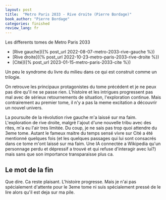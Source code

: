 ```yaml
---
layout: post
title:  "Metro Paris 2033 - Rive droite (Pierre Bordage)"
book_author: "Pierre Bordage"
categories: finished
review_lang: fr
---
```


Les differents tomes de Metro Paris 2033
- [Rive gauche]({% post_url 2022-08-07-metro-2033-rive-gauche %})
- [Rive droite]({% post_url 2022-10-23-metro-paris-2033-rive-droite %})
- [Cité]({% post_url 2023-01-15-metro-paris-2033-cite %})

Un peu le syndrome du livre du milieu dans ce qui est construit comme un trilogie.

On retrouve les principaux protagonistes du tome précédent et je ne peux pas dire qu'il ne se passe rien. L'histoire et les intrigues progressent pas mal avec de sérieux retournements de situation, l'exploration continue. Mais contrairement au premier tome, il n'y a pas la meme excitation a découvrir un nouvel univers.

La poursuite de la révolution rive gauche m'a laissé sur ma faim. L'exploration de rive droite, malgré l'ajout d'une nouvelle tribu avec des rites, m'a eu l'air tres limitée. Du coup, je ne sais pas trop quoi attendre du 3eme tome. Autant le fameux maitre du temps sensé vivre sur Cité a été mentionné quelques fois (et les quelques passages qui lui sont consacrés dans ce tome m'ont laissé sur ma faim. Une IA connectée a Wikipedia qu'un personnage perdu et dépressif a trouvé et qui refuse d'interagir avec lui?) mais sans que son importance transparaisse plus ca.

## Le mot de la fin

Que dire. Ca reste plaisant. L'histoire progresse. Mais je n'ai pas spécialement d'attente pour le 3eme tome ni suis spécialement pressé de le lire alors qu'il est deja sur ma pile.
